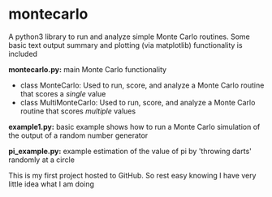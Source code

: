 # montecarlo
A python3 library to run and analyze simple Monte Carlo routines. Some basic text output summary and plotting (via matplotlib) functionality is included

**montecarlo.py:** main Monte Carlo functionality
  * class MonteCarlo: Used to run, score, and analyze a Monte Carlo routine that scores a *single* value
  * class MultiMonteCarlo: Used to run, score, and analyze a Monte Carlo routine that scores *multiple* values

**example1.py:** basic example shows how to run a Monte Carlo simulation of the output of a random number generator

**pi_example.py:** example estimation of the value of pi by 'throwing darts' randomly at a circle

This is my first project hosted to GitHub. So rest easy knowing I have very little idea what I am doing
